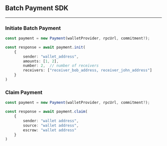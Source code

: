 ## Batch Payment SDK

<hr />

### Initiate Batch Payment

```typescript
const payment = new Payment(walletProvider, rpcUrl, commitment?);

const response = await payment.init(
    {
        sender: "wallet_address",
        amounts: [1, 2],
        number: 2,  // number of receivers
        receivers: ["receiver_bob_address, receiver_john_address"]
    }
)
```

### Claim Payment

```typescript
const payment = new Payment(walletProvider, rpcUrl, commitment?);

const response = await payment.claim(
    {
        sender: "wallet address",
        source: "wallet address",
        escrow: "wallet address"
    }
)
```